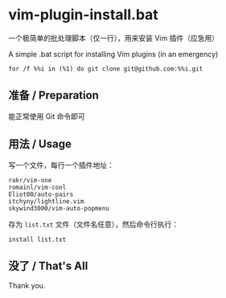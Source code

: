# vim-plugin-install.bat

一个极简单的批处理脚本（仅一行），用来安装 Vim 插件（应急用）

A simple .bat script for installing Vim plugins (in an emergency)

```
for /f %%i in (%1) do git clone git@github.com:%%i.git
```

## 准备 / Preparation

能正常使用 Git 命令即可

## 用法 / Usage

写一个文件，每行一个插件地址：

```
rakr/vim-one
romainl/vim-cool
Eliot00/auto-pairs
itchyny/lightline.vim
skywind3000/vim-auto-popmenu
```

存为 `list.txt` 文件（文件名任意），然后命令行执行：

```
install list.txt
```

## 没了 / That's All

Thank you.
